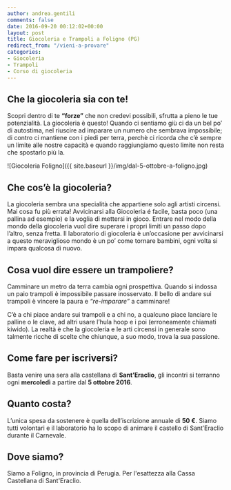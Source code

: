 ```yaml
---
author: andrea.gentili
comments: false
date: 2016-09-20 00:12:02+00:00
layout: post
title: Giocoleria e Trampoli a Foligno (PG)
redirect_from: "/vieni-a-provare"
categories:
- Giocoleria
- Trampoli
- Corso di giocoleria
---
```


## Che la giocoleria sia con te!
Scopri dentro di te **“forze”** che non credevi possibili, sfrutta a pieno le tue potenzialità. La giocoleria è questo! Quando ci sentiamo giù ci da un bel po’ di autostima, nel riuscire ad imparare un numero che sembrava impossibile; di contro ci mantiene con i piedi per terra, perchè ci ricorda che c’è sempre un limite alle nostre capacità e quando raggiungiamo questo limite non resta che spostarlo più la.

![Giocoleria Foligno]({{ site.baseurl }}/img/dal-5-ottobre-a-foligno.jpg)

## Che cos’è la giocoleria?
La giocoleria sembra una specialità che appartiene solo agli artisti circensi.
Mai cosa fu più errata!
Avvicinarsi alla Giocoleria é facile, basta poco (una pallina ad esempio) e la voglia di mettersi in gioco.
Entrare nel modo della mondo della giocoleria vuol dire superare i propri limiti un passo dopo l’altro, senza fretta.
Il laboratorio di giocoleria è un’occasione per avvicinarsi a questo meraviglioso mondo è un po’ come tornare bambini, ogni volta si impara qualcosa di nuovo.

## Cosa vuol dire essere un trampoliere?
Camminare un metro da terra cambia ogni prospettiva. Quando si indossa un paio trampoli è impossibile passare inosservato. Il bello di andare sui trampoli è vincere la paura e *“re-imparare”* a camminare!

C’è a chi piace andare sui trampoli e a chi no, a qualcuno piace lanciare le palline o le clave, ad altri usare l’hula hoop e i poi (erroneamente chiamati kiwido). La realtà è che la giocoleria e le arti circensi in generale sono talmente ricche di scelte che chiunque, a suo modo, trova la sua passione.

## Come fare per iscriversi?
Basta venire una sera alla castellana di **Sant’Eraclio**, gli incontri si terranno ogni **mercoledì** a partire dal **5 ottobre 2016**.

## Quanto costa?
L’unica spesa da sostenere è quella dell’iscrizione annuale di **50 €**. Siamo tutti volontari e il laboratorio ha lo scopo di animare il castello di Sant’Eraclio durante il Carnevale.

## Dove siamo?
Siamo a Foligno, in provincia di Perugia.
Per l'esattezza alla Cassa Castellana di Sant'Eraclio.
